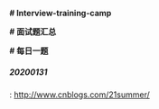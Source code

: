 **# Interview-training-camp**

**# 面试题汇总**

**# 每日一题**

##### 20200131

<test>: http://www.cnblogs.com/21summer/
